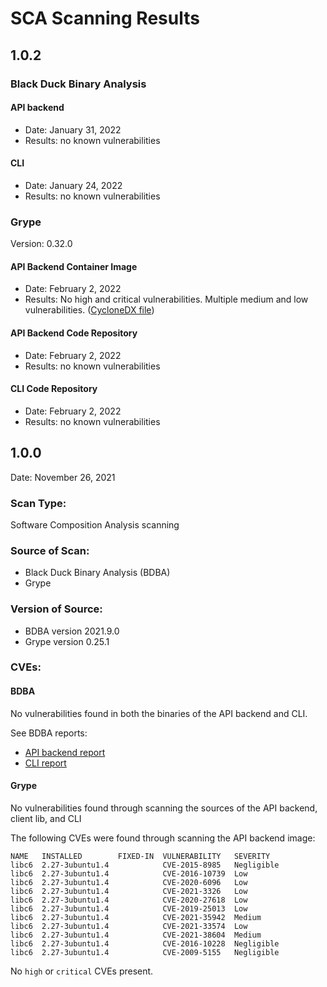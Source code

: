 # SCA Scanning Results
## 1.0.2

### Black Duck Binary Analysis

#### API backend

* Date: January 31, 2022
* Results: no known vulnerabilities

#### CLI

* Date: January 24, 2022
* Results: no known vulnerabilities

### Grype

Version: 0.32.0

#### API Backend Container Image

* Date: February 2, 2022
* Results: No high and critical vulnerabilities. Multiple medium and low vulnerabilities. ([CycloneDX file](metadata-store-image-1.0.2-cyclonedx.xml))

#### API Backend Code Repository

* Date: February 2, 2022
* Results: no known vulnerabilities

#### CLI Code Repository

* Date: February 2, 2022
* Results: no known vulnerabilities

## 1.0.0
Date: November 26, 2021

### Scan Type:

Software Composition Analysis scanning

### Source of Scan:

* Black Duck Binary Analysis (BDBA)
* Grype

### Version of Source:

* BDBA version 2021.9.0
* Grype version 0.25.1

### CVEs:
#### BDBA
No vulnerabilities found in both the binaries of the API backend and CLI.

See BDBA reports:
* [API backend report](store-bdba-scan-2021-11-26.jpg)
* [CLI report](cli-bdba-scan-2021-11-26.jpg)

#### Grype
No vulnerabilities found through scanning the sources of the API backend, client lib, and CLI

The following CVEs were found through scanning the API backend image:
```
NAME   INSTALLED        FIXED-IN  VULNERABILITY   SEVERITY   
libc6  2.27-3ubuntu1.4            CVE-2015-8985   Negligible  
libc6  2.27-3ubuntu1.4            CVE-2016-10739  Low         
libc6  2.27-3ubuntu1.4            CVE-2020-6096   Low         
libc6  2.27-3ubuntu1.4            CVE-2021-3326   Low         
libc6  2.27-3ubuntu1.4            CVE-2020-27618  Low         
libc6  2.27-3ubuntu1.4            CVE-2019-25013  Low         
libc6  2.27-3ubuntu1.4            CVE-2021-35942  Medium      
libc6  2.27-3ubuntu1.4            CVE-2021-33574  Low         
libc6  2.27-3ubuntu1.4            CVE-2021-38604  Medium      
libc6  2.27-3ubuntu1.4            CVE-2016-10228  Negligible  
libc6  2.27-3ubuntu1.4            CVE-2009-5155   Negligible  
```
No `high` or `critical` CVEs present.
